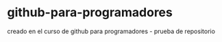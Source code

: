 # github-para-programadores
creado en el curso de github para programadores - prueba de repositorio

